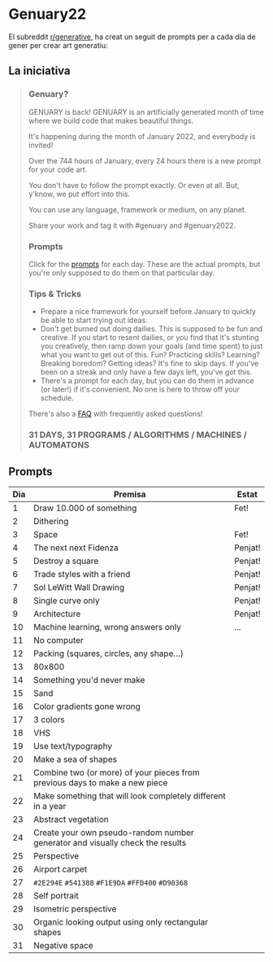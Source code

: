 # Genuary22

El subreddit [r/generative](https://www.reddit.com/r/generative), ha creat un seguit de prompts per a cada dia de gener per crear art generatiu:

## La iniciativa

> ### Genuary?
> 
> GENUARY is back! GENUARY is an artificially generated month of time where we build code that makes beautiful things.
> 
> It's happening during the month of January 2022, and everybody is invited!
> 
> Over the 744 hours of January, every 24 hours there is a new prompt for your code art.
> 
> You don't have to follow the prompt exactly. Or even at all. But, y'know, we put effort into this.
> 
> You can use any language, framework or medium, on any planet.
> 
> Share your work and tag it with #genuary and #genuary2022.
> 
> ### Prompts
> 
> Click for the [prompts](https://genuary.art/prompts#jan4) for each day. These are the actual prompts, but you're only supposed to do them on that particular day.
> 
> ### Tips & Tricks
> 
> * Prepare a nice framework for yourself before January to quickly be able to start trying out ideas.
> * Don't get burned out doing dailies. This is supposed to be fun and creative. If you start to resent dailies, or you find that it's stunting you creatively, then ramp down your goals (and time spent) to just what you want to get out of this. Fun? Practicing skills? Learning? Breaking boredom? Getting ideas? It's fine to skip days. If you've been on a streak and only have a few days left, you've got this.
> * There's a prompt for each day, but you can do them in advance (or later!) if it's convenient. No one is here to throw off your schedule.
> 
> There's also a [FAQ](https://genuary.art/faq) with frequently asked questions!
> 
> ### 31 DAYS, 31 PROGRAMS / ALGORITHMS / MACHINES / AUTOMATONS

## Prompts

| Dia |                                    Premisa                                    |  Estat  |
|-----|-------------------------------------------------------------------------------|---------|
|   1 | Draw 10.000 of something                                                      | Fet!    |
|   2 | Dithering                                                                     |         |
|   3 | Space                                                                         | Fet!    |
|   4 | The next next Fidenza                                                         | Penjat! |
|   5 | Destroy a square                                                              | Penjat! |
|   6 | Trade styles with a friend                                                    | Penjat! |
|   7 | Sol LeWitt Wall Drawing                                                       | Penjat! |
|   8 | Single curve only                                                             | Penjat! |
|   9 | Architecture                                                                  | Penjat! |
|  10 | Machine learning, wrong answers only                                          | ...     |
|  11 | No computer                                                                   |         |
|  12 | Packing (squares, circles, any shape…)                                        |         |
|  13 | 80x800                                                                        |         |
|  14 | Something you'd never make                                                    |         |
|  15 | Sand                                                                          |         |
|  16 | Color gradients gone wrong                                                    |         |
|  17 | 3 colors                                                                      |         |
|  18 | VHS                                                                           |         |
|  19 | Use text/typography                                                           |         |
|  20 | Make a sea of shapes                                                          |         |
|  21 | Combine two (or more) of your pieces from previous days to make a new piece   |         |
|  22 | Make something that will look completely different in a year                  |         |
|  23 | Abstract vegetation                                                           |         |
|  24 | Create your own pseudo-random number generator and visually check the results |         |
|  25 | Perspective                                                                   |         |
|  26 | Airport carpet                                                                |         |
|  27 | `#2E294E` `#541388` `#F1E9DA` `#FFD400` `#D90368`                             |         |
|  28 | Self portrait                                                                 |         |
|  29 | Isometric perspective                                                         |         |
|  30 | Organic looking output using only rectangular shapes                          |         |
|  31 | Negative space                                                                |         |
